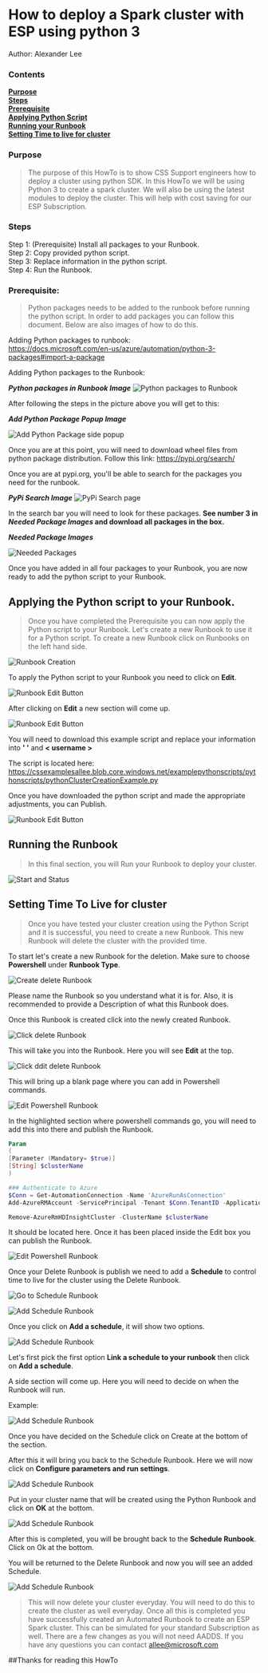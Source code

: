 # How to deploy a Spark cluster with ESP using python 3

Author: Alexander Lee

### Contents
[**Purpose**][Purpose]<br>
[**Steps**][Steps]<br>
[**Prerequisite**][Prerequisite]<br>
[**Applying Python Script**](#applying-the-python-script-to-your-runbook)<br>
[**Running your Runbook**](#running-the-runbook)<br>
[**Setting Time to live for cluster**](#setting-time-to-live-for-cluster)





### Purpose
> The purpose of this HowTo is to show CSS Support engineers how to deploy a cluster using python SDK.  In this HowTo we will be using Python 3 to create a spark cluster.  We will also be using the latest modules to deploy the cluster.
> This will help with cost saving for our ESP Subscription.

### Steps
Step 1: (Prerequisite) Install all packages to your Runbook.<br>
Step 2: Copy provided python script.<br>
Step 3: Replace information in the python script.<br>
Step 4: Run the Runbook.


### Prerequisite:
> Python packages needs to be added to the runbook before running the python script.  In order to add packages you can follow this document.  Below are also images of how to do this.

Adding Python packages to runbook:<br>
https://docs.microsoft.com/en-us/azure/automation/python-3-packages#import-a-package

Adding Python packages to the Runbook:<br>

***Python packages in Runbook Image***
![Python packages to Runbook](https://cssexamplesallee.blob.core.windows.net/markdownimages/runbookPythonPackages.png)

After following the steps in the picture above you will get to this:

***Add Python Package Popup Image***

![Add Python Package side popup](https://cssexamplesallee.blob.core.windows.net/markdownimages/sidepopupPythonPackages.png)

Once you are at this point, you will need to download wheel files from python package distribution.  Follow this link: https://pypi.org/search/

Once you are at pypi.org, you'll be able to search for the packages you need for the runbook.

***PyPi Search Image***
![PyPi Search page](https://cssexamplesallee.blob.core.windows.net/markdownimages/pypiSearchPage.png)

In the search bar you will need to look for these packages.  **See number 3 in *Needed Package Images* and download all packages in the box.**
<br>

***Needed Package Images***

![Needed Packages](https://cssexamplesallee.blob.core.windows.net/markdownimages/neededPackages.png)


Once you have added in all four packages to your Runbook, you are now ready to add the python script to your Runbook.

## Applying the Python script to your Runbook.

>Once you have completed the Prerequisite you can now apply the Python script to your Runbook.
Let's create a new Runbook to use it for a Python script.  To create a new Runbook click on Runbooks on the left hand side.

![Runbook Creation](https://cssexamplesallee.blob.core.windows.net/markdownimages/RunbookCreation.png)

To apply the Python script to your Runbook you need to click on **Edit**.

![Runbook Edit Button](https://cssexamplesallee.blob.core.windows.net/markdownimages/RunbookEdit.png)

After clicking on **Edit** a new section will come up.

![Runbook Edit Button](https://cssexamplesallee.blob.core.windows.net/markdownimages/RunbookEditPage.png)

You will need to download this example script and replace your information into **' '** and **< username >**

The script is located here: https://cssexamplesallee.blob.core.windows.net/examplepythonscripts/pythonscripts/pythonClusterCreationExample.py

Once you have downloaded the python script and made the appropriate adjustments, you can Publish.

![Runbook Edit Button](https://cssexamplesallee.blob.core.windows.net/markdownimages/RunbookPublish.png)

## Running the Runbook

>In this final section, you will Run your Runbook to deploy your cluster.

![Start and Status](https://cssexamplesallee.blob.core.windows.net/markdownimages/StartandStatus.png)

## Setting Time To Live for cluster

>Once you have tested your cluster creation using the Python Script and it is successful, you need to create a new Runbook.
This new Runbook will delete the cluster with the provided time.

To start let's create a new Runbook for the deletion.  Make sure to choose **Powershell** under **Runbook Type**.

![Create delete Runbook](https://cssexamplesallee.blob.core.windows.net/markdownimages/CreateDeleteRunbook.png)

Please name the Runbook so you understand what it is for.  Also, it is recommended to provide a Description of what this Runbook does.

Once this Runbook is created click into the newly created Runbook.

![Click delete Runbook](https://cssexamplesallee.blob.core.windows.net/markdownimages/clickDeleteRunbook.png)

This will take you into the Runbook.  Here you will see **Edit** at the top.

![Click ddit delete Runbook](https://cssexamplesallee.blob.core.windows.net/markdownimages/EditDeleteRunbook.png)

This will bring up a blank page where you can add in Powershell commands.

![Edit Powershell Runbook](https://cssexamplesallee.blob.core.windows.net/markdownimages/editPowershell.png)

In the highlighted section where powershell commands go, you will need to add this into there and publish the Runbook.

```powershell
Param
(
[Parameter (Mandatory= $true)]
[String] $clusterName
)

### Authenticate to Azure
$Conn = Get-AutomationConnection -Name 'AzureRunAsConnection'
Add-AzureRMAccount -ServicePrincipal -Tenant $Conn.TenantID -ApplicationId $Conn.ApplicationID -CertificateThumbprint $Conn.CertificateThumbprint

Remove-AzureRmHDInsightCluster -ClusterName $clusterName
```
It should be located here.  Once it has been placed inside the Edit box you can publish the Runbook.

![Edit Powershell Runbook](https://cssexamplesallee.blob.core.windows.net/markdownimages/AddPowershellToRunbook.png)

Once your Delete Runbook is publish we need to add a **Schedule** to control time to live for the cluster using the Delete Runbook.

![Go to Schedule Runbook](https://cssexamplesallee.blob.core.windows.net/markdownimages/addSchedule.png)

![Add Schedule Runbook](https://cssexamplesallee.blob.core.windows.net/markdownimages/clickSchedule.png)

Once you click on **Add a schedule**, it will show two options.

![Add Schedule Runbook](https://cssexamplesallee.blob.core.windows.net/markdownimages/changeSchedule.png)

Let's first pick the first option **Link a schedule to your runbook** then click on **Add a schedule**.

A side section will come up.  Here you will need to decide on when the Runbook will run.

Example:

![Add Schedule Runbook](https://cssexamplesallee.blob.core.windows.net/markdownimages/configSchedule.png)

Once you have decided on the Schedule click on Create at the bottom of the section.

After this it will bring you back to the Schedule Runbook.  Here we will now click on **Configure parameters and run settings**.

![Add Schedule Runbook](https://cssexamplesallee.blob.core.windows.net/markdownimages/parametersSchedule.png)

Put in your cluster name that will be created using the Python Runbook and click on **OK** at the bottom.

![Add Schedule Runbook](https://cssexamplesallee.blob.core.windows.net/markdownimages/clusterParameters.png)

After this is completed, you will be brought back to the **Schedule Runbook**.  Click on Ok at the bottom.

You will be returned to the Delete Runbook and now you will see an added Schedule.

![Add Schedule Runbook](https://cssexamplesallee.blob.core.windows.net/markdownimages/finishSchedule.png)

>This will now delete your cluster everyday.  You will need to do this to create the cluster as well everyday.
Once all this is completed you have successfully created an Automated Runbook to create an ESP Spark cluster.  This can be simulated for your standard Subscription as well.
> There are a few changes as you will not need AADDS.  If you have any questions you can contact allee@microsoft.com

##Thanks for reading this HowTo

[Purpose]: #Purpose

[Steps]: #Steps

[Prerequisite]: #Prerequisite

[Applying the Python script to your Runbook.]: #Applying-the-Python-script-to-your-Runbook


